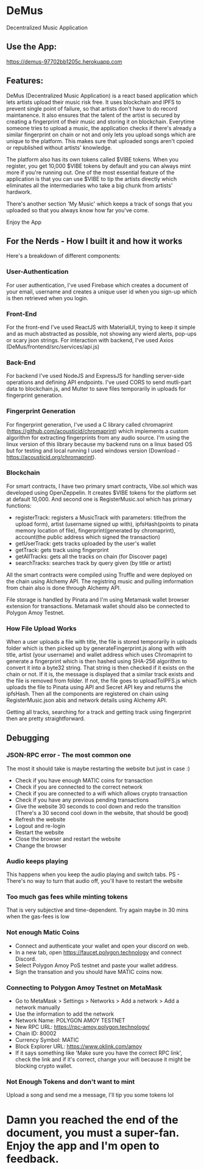 # DeMus
Decentralized Music Application

## Use the App:
https://demus-97702bb1205c.herokuapp.com

## Features:
DeMus (Decentralized Music Application) is a react based application which lets artists upload their music risk free. It uses blockchain and IPFS to prevent single point of failure, so that artists don't have to do record maintanence. It also ensures that the talent of the artist is secured by creating a fingerprint of their music and storing it on blockchain. Everytime someone tries to upload a music, the application checks if there's already a similar fingerprint on chain or not and only lets you upload songs which are unique to the platform. This makes sure that uploaded songs aren't cpoied or republished without artists' knowledge.

The platform also has its own tokens called $VIBE tokens. When you register, you get 10,000 $VIBE tokens by default and you can always mint more if you're running out. One of the most essential feature of the application is that you can use $VIBE to tip the artists directly which eliminates all the intermediaries who take a big chunk from artists' hardwork. 

There's another section 'My Music' which keeps a track of songs that you uploaded so that you always know how far you've come.

Enjoy the App

## For the Nerds - How I built it and how it works
Here's a breakdown of different components:

### User-Authentication
For user authentication, I've used Firebase which creates a document of your email, username and creates a unique user id when you sign-up which is then retrieved when you login.

### Front-End
For the front-end I've used ReactJS with MaterialUI, trying to keep it simple and as much abstracted as possible, not showing any wierd alerts, pop-ups or scary json strings. For interaction with backend, I've used Axios (DeMus/frontend/src/services/api.js)

### Back-End
For backend I've used NodeJS and ExpressJS for handling server-side operations and defining API endpoints. I've used CORS to send mutli-part data to blockchain.js, and Multer to save files temporarily in uploads for fingerprint generation.

### Fingerprint Generation
For fingerprint generation, I've used a C library called chromaprint (https://github.com/acousticid/chromaprint) which implements a custom algorithm for extracting fingerprints from any audio source. I'm using the linux version of this library because my backend runs on a linux based OS but for testing and local running I used windows version (Download - https://acousticid.org/chromaprint).

### Blockchain
For smart contracts, I have two primary smart contracts, Vibe.sol which was developed using OpenZeppelin. It creates $VIBE tokens for the platform set at default 10,000. And second one is RegisterMusic.sol which has primary functions:
- registerTrack: registers a MusicTrack with parameters: title(from the upload form), artist (username signed up with), ipfsHash(points to pinata memory location of file), fingerprint(generated by chromaprint), account(the public address which signed the transaction)
- getUserTrack: gets tracks uploaded by the user's wallet
- getTrack: gets track using fingerprint
- getAllTracks: gets all the tracks on chain (for Discover page)
- searchTracks: searches track by query given (by title or artist)

All the smart contracts were compiled using Truffle and were deployed on the chain using Alchemy API. The registring music and pulling imformation from chain also is done through Alchemy API.

File storage is handled by Pinata and I'm using Metamask wallet browser extension for transactions. Metamask wallet should also be connected to Polygon Amoy Testnet.

### How File Upload Works
When a user uploads a file with title, the file is stored temporarily in uploads folder which is then picked up by generateFingerprint.js along with with title, artist (your username) and wallet address which uses Chromaprint to generate a fingerprint which is then hashed using SHA-256 algorithm to convert it into a byte32 string. That string is then checked if it exists on the chain or not. If it is, the message is displayed that a similar track exists and the file is removed from folder. If not, the file goes to uploadToIPFS.js which uploads the file to Pinata using API and Secret API key and returns the ipfsHash. Then all the components are registered on chain using RegisterMusic.json abis and network details using Alchemy API. 

Getting all tracks, searching for a track and getting track using fingerprint then are pretty straightforward.

## Debugging
### JSON-RPC error - The most common one 
The most it should take is maybe restarting the website but just in case :)
- Check if you have enough MATIC coins for transaction
- Check if you are connected to the correct network
- Check if you are connected to a wifi which allows crypto transaction
- Check if you have any previous pending transactions
- Give the website 30 seconds to cool down and redo the transition (There's a 30 second cool down in the website, that should be good)
- Refresh the website
- Logout and re-login
- Restart the website
- Close the browser and restart the website
- Change the browser

### Audio keeps playing 
This happens when you keep the audio playing and switch tabs. PS - There's no way to turn that audio off, you'll have to restart the website

### Too much gas fees while minting tokens
That is very subjective and time-dependent. Try again maybe in 30 mins when the gas-fees is low

### Not enough Matic Coins
- Connect and authenticate your wallet and open your discord on web.
- In a new tab, open https://faucet.polygon.technology and connect Discord.
- Select Polygon Amoy PoS testnet and paste your wallet address.
- Sign the transation and you should have MATIC coins now.

### Connecting to Polygon Amoy Testnet on MetaMask
- Go to MetaMask > Settings > Networks > Add a network > Add a network manually
- Use the information to add the network
- Network Name: POLYGON AMOY TESTNET
- New RPC URL: https://rpc-amoy.polygon.technology/
- Chain ID: 80002
- Currency Symbol: MATIC
- Block Explorer URL: https://www.oklink.com/amoy
- If it says something like 'Make sure you have the correct RPC link', check the link and if it's correct, change your wifi because it might be blocking crypto wallet. 

### Not Enough Tokens and don't want to mint
Upload a song and send me a message, I'll tip you some tokens lol

# Damn you reached the end of the document, you must a super-fan. Enjoy the app and I'm open to feedback.


